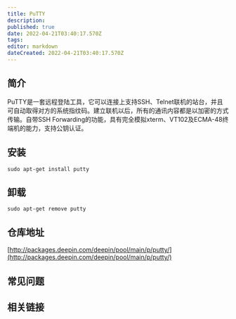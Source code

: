 ```yaml
---
title: PuTTY
description: 
published: true
date: 2022-04-21T03:40:17.570Z
tags: 
editor: markdown
dateCreated: 2022-04-21T03:40:17.570Z
---
```


## 简介

PuTTY是一套远程登陆工具，它可以连接上支持SSH、Telnet联机的站台，并且可自动取得对方的系统指纹码。建立联机以后，所有的通讯内容都是以加密的方式传输。自带SSH Forwarding的功能，具有完全模拟xterm、VT102及ECMA-48终端机的能力，支持公钥认证。

## 安装

`sudo apt-get install putty`

## 卸载

`sudo apt-get remove putty`

## 仓库地址

[http://packages.deepin.com/deepin/pool/main/p/putty/](http://packages.deepin.com/deepin/pool/main/p/putty/)


## 常见问题


## 相关链接